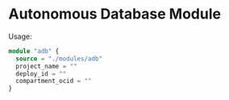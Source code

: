 # Autonomous Database Module

Usage:

```tf
module "adb" {
  source = "./modules/adb"
  project_name = ""
  deploy_id = ""
  compartment_ocid = ""
}
```
